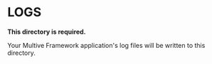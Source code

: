 # LOGS

**This directory is required.**

Your Multive Framework application's log files will be written to this directory.
